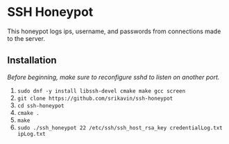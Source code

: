 # SSH Honeypot

This honeypot logs ips, username, and passwords from connections made to the server.

## Installation
*Before beginning, make sure to reconfigure sshd to listen on another port.*

1. `sudo dnf -y install libssh-devel cmake make gcc screen`
2. `git clone https://github.com/srikavin/ssh-honeypot`
3. `cd ssh-honeypot`
4. `cmake .`
5. `make`
6. `sudo ./ssh_honeypot 22 /etc/ssh/ssh_host_rsa_key credentialLog.txt ipLog.txt`

